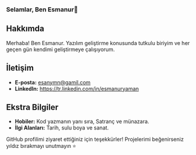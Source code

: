 ### Selamlar, Ben Esmanur👋

## Hakkımda
Merhaba! Ben Esmanur. Yazılım geliştirme konusunda tutkulu biriyim ve her geçen gün kendimi geliştirmeye çalışıyorum. 

## İletişim
- **E-posta:** esanymn@gamil.com
- **LinkedIn:** https://tr.linkedin.com/in/esmanuryaman

## Ekstra Bilgiler
- **Hobiler:** Kod yazmanın yanı sıra, Satranç ve münazara.
- **İlgi Alanları:** Tarih, sulu boya ve sanat.

GitHub profilimi ziyaret ettiğiniz için teşekkürler! Projelerimi beğenirseniz yıldız bırakmayı unutmayın ⭐
<!--
**esmanuryaman/esmanuryaman** is a ✨ _special_ ✨ repository because its `README.md` (this file) appears on your GitHub profile.

Here are some ideas to get you started:

- 🔭 I’m currently working on ...
- 🌱 I’m currently learning ...
- 👯 I’m looking to collaborate on ...
- 🤔 I’m looking for help with ...
- 💬 Ask me about ...
- 📫 How to reach me: ...
- 😄 Pronouns: ...
- ⚡ Fun fact: ...
-->

